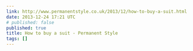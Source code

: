 ```yaml
---
link: http://www.permanentstyle.co.uk/2013/12/how-to-buy-a-suit.html
date: 2013-12-24 17:21 UTC
# published: false
published: true
title: How to buy a suit - Permanent Style
tags: []
---
```



